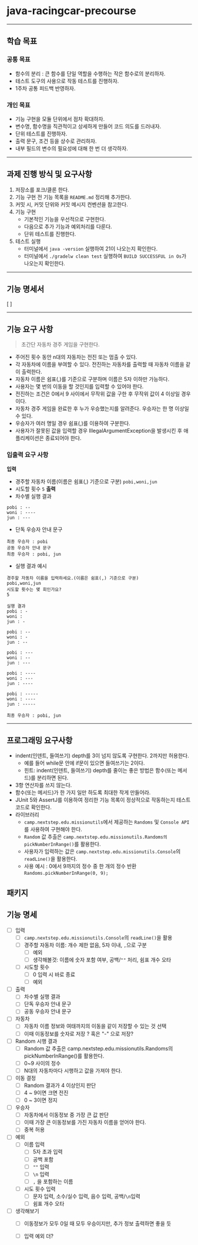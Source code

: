 # java-racingcar-precourse

- - -

## 학습 목표
### 공통 목표
- 함수의 분리 : 큰 함수를 단일 역할을 수행하는 작은 함수로의 분리하자.
- 테스트 도구의 사용으로 작동 테스트를 진행하자.
- 1주차 공통 피드백 반영하자.

### 개인 목표
- 기능 구현을 모듈 단위에서 점차 확대하자.
- 변수명, 함수명을 직관적이고 상세하게 만들어 코드 의도를 드러내자.
- 단위 테스트를 진행하자.
- 출력 문구, 조건 등을 상수로 관리하자.
- 내부 필드의 변수의 필요성에 대해 한 번 더 생각하자.

- - -

## 과제 진행 방식 및 요구사항
1. 저장소를 포크/클론 한다.
2. 기능 구현 전 기능 목록을 `README.md` 정리해 추가한다.
3. 커밋 시, 커밋 단위와 커밋 메시지 컨벤션을 참고한다.
4. 기능 구현
   - 기본적인 기능을 우선적으로 구현한다.
   - 다음으로 추가 기능과 예외처리를 다룬다.
   - 단위 테스트를 진행한다.
5. 테스트 실행
   - 터미널에서 `java -version` 실행하여 21이 나오는지 확인한다.
   - 터미널에서 `./gradelw clean test` 실행하여 `BUILD SUCCESSFUL in Os`가 나오는지 확인한다.

- - -

## 기능 명세서
[ ] 


- - -

## 기능 요구 사항
> 초간단 자동차 경주 게임을 구현한다.

- 주어진 횟수 동안 n대의 자동차는 전진 또는 멈출 수 있다.
- 각 자동차에 이름을 부여할 수 있다. 전진하는 자동차를 출력할 때 자동차 이름을 같이 출력한다.
- 자동차 이름은 쉼표(,)를 기준으로 구분하며 이름은 5자 이하만 가능하다.
- 사용자는 몇 번의 이동을 할 것인지를 입력할 수 있어야 한다.
- 전진하는 조건은 0에서 9 사이에서 무작위 값을 구한 후 무작위 값이 4 이상일 경우이다.
- 자동차 경주 게임을 완료한 후 누가 우승했는지를 알려준다. 우승자는 한 명 이상일 수 있다.
- 우승자가 여러 명일 경우 쉼표(,)를 이용하여 구분한다.
- 사용자가 잘못된 값을 입력할 경우 IllegalArgumentException을 발생시킨 후 애플리케이션은 종료되어야 한다.

### 입출력 요구 사항
**입력**
- 경주할 자동차 이름(이름은 쉼표(,) 기준으로 구분)
```pobi,woni,jun```
- 시도할 횟수
```5```
**출력**
- 차수별 실행 결과
```
pobi : --
woni : ----
jun : ---
```
- 단독 우승자 안내 문구
```
최종 우승자 : pobi
공동 우승자 안내 문구
최종 우승자 : pobi, jun
```
- 실행 결과 예시
```
경주할 자동차 이름을 입력하세요.(이름은 쉼표(,) 기준으로 구분)
pobi,woni,jun
시도할 횟수는 몇 회인가요?
5

실행 결과
pobi : -
woni :
jun : -

pobi : --
woni : -
jun : --

pobi : ---
woni : --
jun : ---

pobi : ----
woni : ---
jun : ----

pobi : -----
woni : ----
jun : -----

최종 우승자 : pobi, jun
```
- - -

## 프로그래밍 요구사항

- indent(인덴트, 들여쓰기) depth를 3이 넘지 않도록 구현한다. 2까지만 허용한다.
  - 예를 들어 while문 안에 if문이 있으면 들여쓰기는 2이다.
  - 힌트: indent(인덴트, 들여쓰기) depth를 줄이는 좋은 방법은 함수(또는 메서드)를 분리하면 된다.
- 3항 연산자를 쓰지 않는다.
- 함수(또는 메서드)가 한 가지 일만 하도록 최대한 작게 만들어라.
- JUnit 5와 AssertJ를 이용하여 정리한 기능 목록이 정상적으로 작동하는지 테스트 코드로 확인한다.
- 라이브러리
  - `camp.nextstep.edu.missionutils`에서 제공하는 `Randoms` 및 `Console API`를 사용하여 구현해야 한다.
  - `Random` 값 추출은 `camp.nextstep.edu.missionutils.Randoms의 pickNumberInRange()`를 활용한다.
  - 사용자가 입력하는 값은 `camp.nextstep.edu.missionutils.Console`의 `readLine()`을 활용한다.
  - 사용 예시 : 0에서 9까지의 정수 중 한 개의 정수 반환
  ```Randoms.pickNumberInRange(0, 9);```

## 패키지

## 기능 명세

- [ ] 입력
  - [ ] `camp.nextstep.edu.missionutils.Console`의 `readLine()`을 활용
  - [ ] 경주할 자동차 이름: 개수 제한 없음, 5자 이내, `,`으로 구분
    - [ ] 예외
    - [ ] 생각해볼것: 이름에 숫자 포함 여부, 공백/`""` 처리, 쉼표 개수 오타
  - [ ] 시도할 횟수
    - [ ] 0 입력 시 바로 종료 
    - [ ] 예외

- [ ] 출력
  - [ ] 차수별 실행 결과
  - [ ] 단독 우승자 안내 문구
  - [ ] 공동 우승자 안내 문구   

- [ ] 자동차
  - [ ] 자동차 이름 정보와 여태까지의 이동을 같이 저장할 수 있는 것 선택
  - [ ] 이때 이동정보를 숫자로 저장 ? 혹은 "-" 으로 저장?   

- [ ] Random 시행 결과
  - [ ] Random 값 추출은 camp.nextstep.edu.missionutils.Randoms의 pickNumberInRange()를 활용한다.
  - [ ] 0~9 사이의 정수
  - [ ] N대의 자동차마다 시행하고 값을 가져야 한다.   

- [ ] 이동 결정
  - [ ] Random 결과가 4 이상인지 판단
  - [ ] 4 ~ 9이면 크면 전진
  - [ ] 0 ~ 3이면 정지   

- [ ] 우승자
  - [ ] 자동차에서 이동정보 중 가장 큰 값 판단
  - [ ] 이때 가장 큰 이동정보를 가진 자동차 이름을 얻어야 한다.
  - [ ] 중복 허용      

- [ ] 예외
  - [ ] 이름 입력
    - [ ] 5자 초과 입력
    - [ ] 공백 포함
    - [ ] `""` 입력
    - [ ] `\n` 입력
    - [ ] `,` 을 포함하는 이름
  - [ ] 시도 횟수 입력
    - [ ] 문자 입력, 소수/실수 입력, 음수 입력, 공백/`\n`입력
    - [ ] 쉼표 개수 오타

- [ ] 생각해보기
  - [ ] 이동정보가 모두 0일 때 모두 우승이지만, 추가 정보 출력하면 좋을 듯
  - [ ] 입력 예외 더?

